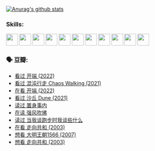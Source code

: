 
[![Anurag's github stats](https://github-readme-stats.vercel.app/api?username=w940853815)](https://github.com/anuraghazra/github-readme-stats)

### Skills:

<code><img height="32" src="https://cdn.jsdelivr.net/npm/simple-icons@v5/icons/python.svg"></code>
<code><img height="32" src="https://cdn.jsdelivr.net/npm/simple-icons@v5/icons/javascript.svg"></code>
<code><img height="32" src="https://cdn.jsdelivr.net/npm/simple-icons@v5/icons/django.svg"></code>
<code><img height="32" src="https://cdn.jsdelivr.net/npm/simple-icons@v5/icons/flask.svg"></code>
<code><img height="32" src="https://cdn.jsdelivr.net/npm/simple-icons@v5/icons/vuetify.svg"></code>
<code><img height="32" src="https://cdn.jsdelivr.net/npm/simple-icons@v5/icons/git.svg"></code>
<code><img height="32" src="https://cdn.jsdelivr.net/npm/simple-icons@v5/icons/docker.svg"></code>
<code><img height="32" src="https://cdn.jsdelivr.net/npm/simple-icons@v5/icons/postgresql.svg"></code>
<code><img height="32" src="https://cdn.jsdelivr.net/npm/simple-icons@v5/icons/elasticsearch.svg"></code>
<code><img height="32" src="https://cdn.jsdelivr.net/npm/simple-icons@v5/icons/macos.svg"></code>
<code><img height="32" src="https://cdn.jsdelivr.net/npm/simple-icons@v5/icons/linux.svg"></code>

### 🗣 豆瓣:

<!-- DOUBAN-ACTIVITIES:START -->
- [看过 开端‎ (2022)](https://www.douban.com/people/136069238/status/3737530861/?_i=43278525)
- [看过 混沌行走 Chaos Walking‎ (2021)](https://www.douban.com/people/136069238/status/3734828206/?_i=43278525)
- [在看 开端‎ (2022)](https://www.douban.com/people/136069238/status/3733533297/?_i=43278525)
- [看过 沙丘 Dune‎ (2021)](https://www.douban.com/people/136069238/status/3726869471/?_i=43278525)
- [读过 置身事内](https://www.douban.com/people/136069238/status/3726223867/?_i=43278525)
- [在读 强风吹拂](https://www.douban.com/people/136069238/status/3725395475/?_i=43278525)
- [读过 当我谈跑步时我谈些什么](https://www.douban.com/people/136069238/status/3715422296/?_i=43278525)
- [在看 走向共和‎ (2003)](https://www.douban.com/people/136069238/status/3711470443/?_i=43278525)
- [想看 大明王朝1566‎ (2007)](https://www.douban.com/people/136069238/status/3710980213/?_i=43278525)
- [想看 走向共和‎ (2003)](https://www.douban.com/people/136069238/status/3710980002/?_i=43278525)
<!-- DOUBAN-ACTIVITIES:END -->
<!--
**w940853815/w940853815** is a ✨ _special_ ✨ repository because its `README.md` (this file) appears on your GitHub profile.

Here are some ideas to get you started:

- 🔭 I’m currently working on ...
- 🌱 I’m currently learning ...
- 👯 I’m looking to collaborate on ...
- 🤔 I’m looking for help with ...
- 💬 Ask me about ...
- 📫 How to reach me: ...
- 😄 Pronouns: ...
- ⚡ Fun fact: ...
-->

